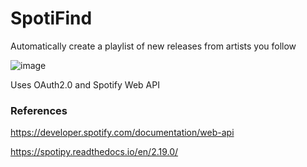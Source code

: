 # SpotiFind
Automatically create a playlist of new releases from artists you follow <br />

![image](https://github.com/alexxliu/SpotiFind/assets/72209628/06cabe25-f86b-4c22-bc0a-1b2b3b885649)

Uses OAuth2.0 and Spotify Web API


### References

https://developer.spotify.com/documentation/web-api

https://spotipy.readthedocs.io/en/2.19.0/
